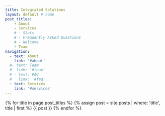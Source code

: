 ```yaml
---
title: Integrated Solutions
layout: default # home
post_titles:
    - About
    - Services
    # - Stats
    # - Frequently Asked Questions
    # - Welcome
    - Team
navigation:
  - text: About
    link: '#about'
  #- text: Team
  #  link: '#team'
  # - text: FAQ
  #   link: '#faq'
  - text: Services
    link: '#services'
---
```

{% for title in page.post_titles %}
  {% assign post = site.posts | where: 'title', title | first %}
  {{ post }}
{% endfor %}
